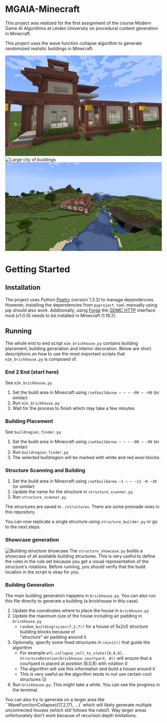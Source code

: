 # MGAIA-Minecraft
This project was realized for the first assignment of the course Modern Game AI Algorithms at Leiden University on procedural content generation in Minecraft.

This project uses the wave function collapse algorithm to generate randomized realistic buildings in Minecraft.

![Close up of some building structures](docs/images/structures/building-structures-close-up.png)
![Large city of buildings](docs/images/buildings/large-city.png)
![Medium-sized building in real world](docs/images/end2end/generated_medium_building.png)



# Getting Started
## Installation

The project uses Python [Poetry](https://python-poetry.org/) (version 1.3.2) to manage dependencies. However, installing the dependencies from `pyproject.toml` manually using pip should also work.
Additionally, using [Forge](https://files.minecraftforge.net/net/minecraftforge/forge/index_1.19.2.html) the [GDMC HTTP](https://github.com/Niels-NTG/gdmc_http_interface) interface mod (v1.0.0) needs to be installed in Minecraft (1.19.2).


## Running

The whole end to end script `e2e_brickhouse.py` contains building placement, building generation and interior decoration.
Below are short descriptions on how to use the most important scripts 
that `e2e_brickhouse.py` is composed of.


### End 2 End (start here)
See `e2e_brickhouse.py`

1. Set the build area in Minecraft using `/setbuildarea ~ ~ ~ ~99 ~ ~99` (or similar)
2. Run `e2e_brickhouse.py`
3. Wait for the process to finish which may take a few minutes

### Building Placement
See `buildregion_finder.py`

1. Set the build area in Minecraft using `/setbuildarea ~ ~ ~ ~99 ~ ~99` (or similar)
2. Run `buildregion_finder.py`
3. The selected buildregion will be marked with white and red wool blocks.

### Structure Scanning and Building

1. Set the build area in Minecraft using `/setbuildarea ~1 ~ ~ ~11 ~6 ~10` (or similar)
2. Update the name for the structure in `structure_scanner.py`
3. Run `structure_scanner.py`

The structures are saved in `./structures`. There are some premade ones in this repository.

You can now replicate a single structure using `structure_builder.py` or go to the next steps.

### Showcase generation
![Building structure showcase](docs/images/structures/strucutre_showcase.png)
The `structure_showcase.py` builds a showcase of all available building structures. This is very useful to define the rules in the rule set 
because you get a visual representation of the structure's rotations.
Before running, you should verify that the build location in the script is okay for you.

### Building Generation

The main building generation happens in `brickhouse.py`. 
You can also run this file directly to generate a building (a brickhouse in this case).

1. Update the coordinates where to place the house in `brickhouse.py`
2. Update the maximum size of the house including air padding in `brickhouse.py`
    - `random_building(size=(7,2,7))` for a house of
    5x2x5 structure building blocks because of  
    "structure" air padding around it
3. Optionally, specify some fixed structures in `reinit()` that guide the algorithm
    - For example `wfc.collapse_cell_to_state([8,0,8], StructureRotation(brickhouse_courtyard, 0))` will ensure that a courtyard is placed at position (8,0,8) with rotation 0
    - The algorithm will use this information and build a house around it
    - This is very useful as the algorithm tends to not use certain cool structures ☹️
4. Run `brickhouse.py`. This might take a while. You can see the progress in the terminal.

You can also try to generate on a larger area like ``WaveFunctionCollapse((17,2,17), ...)`
which will likely generate multiple unconnected houses (which still follows the rules!). 
Way larger areas unfortunately don't work because of recursion depth limitations. 

